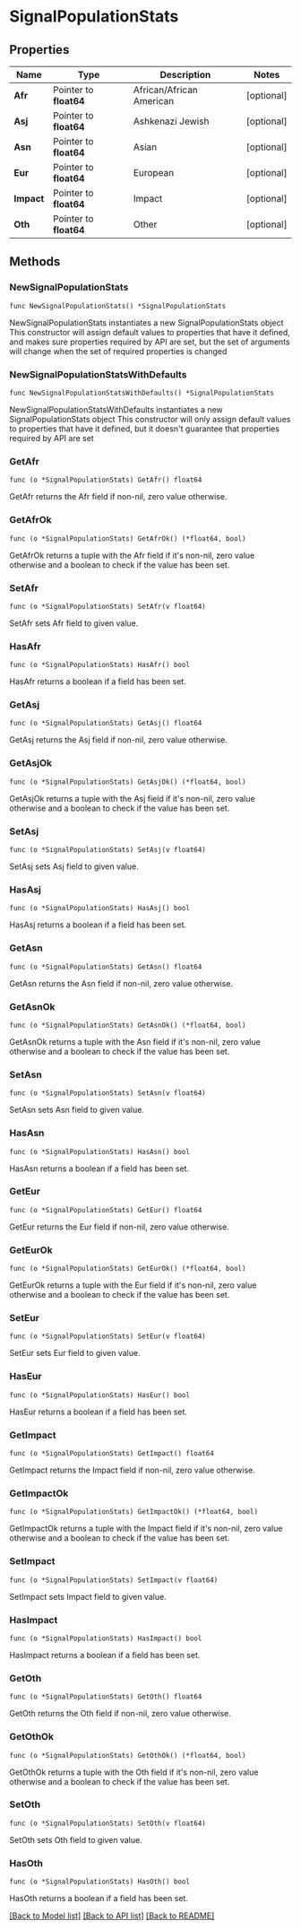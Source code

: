 # SignalPopulationStats

## Properties

Name | Type | Description | Notes
------------ | ------------- | ------------- | -------------
**Afr** | Pointer to **float64** | African/African American | [optional] 
**Asj** | Pointer to **float64** | Ashkenazi Jewish | [optional] 
**Asn** | Pointer to **float64** | Asian | [optional] 
**Eur** | Pointer to **float64** | European | [optional] 
**Impact** | Pointer to **float64** | Impact | [optional] 
**Oth** | Pointer to **float64** | Other | [optional] 

## Methods

### NewSignalPopulationStats

`func NewSignalPopulationStats() *SignalPopulationStats`

NewSignalPopulationStats instantiates a new SignalPopulationStats object
This constructor will assign default values to properties that have it defined,
and makes sure properties required by API are set, but the set of arguments
will change when the set of required properties is changed

### NewSignalPopulationStatsWithDefaults

`func NewSignalPopulationStatsWithDefaults() *SignalPopulationStats`

NewSignalPopulationStatsWithDefaults instantiates a new SignalPopulationStats object
This constructor will only assign default values to properties that have it defined,
but it doesn't guarantee that properties required by API are set

### GetAfr

`func (o *SignalPopulationStats) GetAfr() float64`

GetAfr returns the Afr field if non-nil, zero value otherwise.

### GetAfrOk

`func (o *SignalPopulationStats) GetAfrOk() (*float64, bool)`

GetAfrOk returns a tuple with the Afr field if it's non-nil, zero value otherwise
and a boolean to check if the value has been set.

### SetAfr

`func (o *SignalPopulationStats) SetAfr(v float64)`

SetAfr sets Afr field to given value.

### HasAfr

`func (o *SignalPopulationStats) HasAfr() bool`

HasAfr returns a boolean if a field has been set.

### GetAsj

`func (o *SignalPopulationStats) GetAsj() float64`

GetAsj returns the Asj field if non-nil, zero value otherwise.

### GetAsjOk

`func (o *SignalPopulationStats) GetAsjOk() (*float64, bool)`

GetAsjOk returns a tuple with the Asj field if it's non-nil, zero value otherwise
and a boolean to check if the value has been set.

### SetAsj

`func (o *SignalPopulationStats) SetAsj(v float64)`

SetAsj sets Asj field to given value.

### HasAsj

`func (o *SignalPopulationStats) HasAsj() bool`

HasAsj returns a boolean if a field has been set.

### GetAsn

`func (o *SignalPopulationStats) GetAsn() float64`

GetAsn returns the Asn field if non-nil, zero value otherwise.

### GetAsnOk

`func (o *SignalPopulationStats) GetAsnOk() (*float64, bool)`

GetAsnOk returns a tuple with the Asn field if it's non-nil, zero value otherwise
and a boolean to check if the value has been set.

### SetAsn

`func (o *SignalPopulationStats) SetAsn(v float64)`

SetAsn sets Asn field to given value.

### HasAsn

`func (o *SignalPopulationStats) HasAsn() bool`

HasAsn returns a boolean if a field has been set.

### GetEur

`func (o *SignalPopulationStats) GetEur() float64`

GetEur returns the Eur field if non-nil, zero value otherwise.

### GetEurOk

`func (o *SignalPopulationStats) GetEurOk() (*float64, bool)`

GetEurOk returns a tuple with the Eur field if it's non-nil, zero value otherwise
and a boolean to check if the value has been set.

### SetEur

`func (o *SignalPopulationStats) SetEur(v float64)`

SetEur sets Eur field to given value.

### HasEur

`func (o *SignalPopulationStats) HasEur() bool`

HasEur returns a boolean if a field has been set.

### GetImpact

`func (o *SignalPopulationStats) GetImpact() float64`

GetImpact returns the Impact field if non-nil, zero value otherwise.

### GetImpactOk

`func (o *SignalPopulationStats) GetImpactOk() (*float64, bool)`

GetImpactOk returns a tuple with the Impact field if it's non-nil, zero value otherwise
and a boolean to check if the value has been set.

### SetImpact

`func (o *SignalPopulationStats) SetImpact(v float64)`

SetImpact sets Impact field to given value.

### HasImpact

`func (o *SignalPopulationStats) HasImpact() bool`

HasImpact returns a boolean if a field has been set.

### GetOth

`func (o *SignalPopulationStats) GetOth() float64`

GetOth returns the Oth field if non-nil, zero value otherwise.

### GetOthOk

`func (o *SignalPopulationStats) GetOthOk() (*float64, bool)`

GetOthOk returns a tuple with the Oth field if it's non-nil, zero value otherwise
and a boolean to check if the value has been set.

### SetOth

`func (o *SignalPopulationStats) SetOth(v float64)`

SetOth sets Oth field to given value.

### HasOth

`func (o *SignalPopulationStats) HasOth() bool`

HasOth returns a boolean if a field has been set.


[[Back to Model list]](../README.md#documentation-for-models) [[Back to API list]](../README.md#documentation-for-api-endpoints) [[Back to README]](../README.md)


